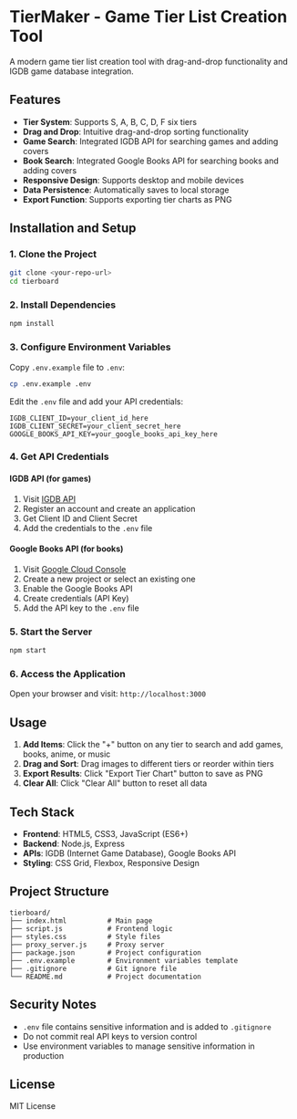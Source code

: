 # TierMaker - Game Tier List Creation Tool

A modern game tier list creation tool with drag-and-drop functionality and IGDB game database integration.

## Features

- **Tier System**: Supports S, A, B, C, D, F six tiers
- **Drag and Drop**: Intuitive drag-and-drop sorting functionality
- **Game Search**: Integrated IGDB API for searching games and adding covers
- **Book Search**: Integrated Google Books API for searching books and adding covers
- **Responsive Design**: Supports desktop and mobile devices
- **Data Persistence**: Automatically saves to local storage
- **Export Function**: Supports exporting tier charts as PNG

## Installation and Setup

### 1. Clone the Project
```bash
git clone <your-repo-url>
cd tierboard
```

### 2. Install Dependencies
```bash
npm install
```

### 3. Configure Environment Variables
Copy `.env.example` file to `.env`:
```bash
cp .env.example .env
```

Edit the `.env` file and add your API credentials:
```env
IGDB_CLIENT_ID=your_client_id_here
IGDB_CLIENT_SECRET=your_client_secret_here
GOOGLE_BOOKS_API_KEY=your_google_books_api_key_here
```

### 4. Get API Credentials

#### IGDB API (for games)
1. Visit [IGDB API](https://api.igdb.com/)
2. Register an account and create an application
3. Get Client ID and Client Secret
4. Add the credentials to the `.env` file

#### Google Books API (for books)
1. Visit [Google Cloud Console](https://console.cloud.google.com/)
2. Create a new project or select an existing one
3. Enable the Google Books API
4. Create credentials (API Key)
5. Add the API key to the `.env` file

### 5. Start the Server
```bash
npm start
```

### 6. Access the Application
Open your browser and visit: `http://localhost:3000`

## Usage

1. **Add Items**: Click the "+" button on any tier to search and add games, books, anime, or music
2. **Drag and Sort**: Drag images to different tiers or reorder within tiers
3. **Export Results**: Click "Export Tier Chart" button to save as PNG
4. **Clear All**: Click "Clear All" button to reset all data

## Tech Stack

- **Frontend**: HTML5, CSS3, JavaScript (ES6+)
- **Backend**: Node.js, Express
- **APIs**: IGDB (Internet Game Database), Google Books API
- **Styling**: CSS Grid, Flexbox, Responsive Design

## Project Structure

```
tierboard/
├── index.html          # Main page
├── script.js           # Frontend logic
├── styles.css          # Style files
├── proxy_server.js     # Proxy server
├── package.json        # Project configuration
├── .env.example        # Environment variables template
├── .gitignore          # Git ignore file
└── README.md           # Project documentation
```

## Security Notes

- `.env` file contains sensitive information and is added to `.gitignore`
- Do not commit real API keys to version control
- Use environment variables to manage sensitive information in production

## License

MIT License
